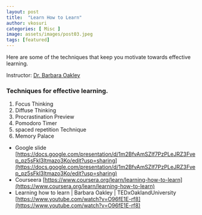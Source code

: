 ```yaml
---
layout: post
title:  "Learn How to Learn"
author: vkosuri
categories: [ Misc ]
image: assets/images/post03.jpeg
tags: [featured]
---
```

Here are some of the techniques that keep you motivate towards effective learning.

Instructor: [Dr. Barbara Oakley](https://www.coursera.org/instructor/barboakley)

### Techniques for effective learning.

1. Focus Thinking
2. Diffuse Thinking
3. Procrastination Preview
4. Pomodoro Timer
5. spaced repetition Technique
6. Memory Palace 

* Google slide [https://docs.google.com/presentation/d/1m2BfvAmSZIf7PzPLeJRZ3Fvep_pz5sFkl3ltmazo3Ko/edit?usp=sharing](https://docs.google.com/presentation/d/1m2BfvAmSZIf7PzPLeJRZ3Fvep_pz5sFkl3ltmazo3Ko/edit?usp=sharing)
* Courseera [https://www.coursera.org/learn/learning-how-to-learn](https://www.coursera.org/learn/learning-how-to-learn)
* Learning how to learn | Barbara Oakley | TEDxOaklandUniversity [https://www.youtube.com/watch?v=O96fE1E-rf8](https://www.youtube.com/watch?v=O96fE1E-rf8)